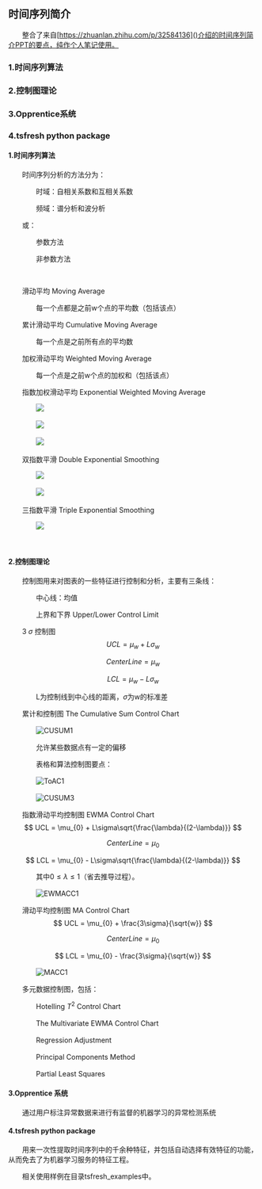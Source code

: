 ## 时间序列简介

　　整合了来自[https://zhuanlan.zhihu.com/p/32584136]()介绍的时间序列简介PPT的要点，纯作个人笔记使用。

### 1.时间序列算法

### 2.控制图理论

### 3.Opprentice系统

### 4.tsfresh python package



#### 1.时间序列算法

　　时间序列分析的方法分为：

　　　　时域：自相关系数和互相关系数

　　　　频域：谱分析和波分析

　　或：

　　　　参数方法

　　　　非参数方法

​	

　　滑动平均 Moving Average

　　　　每一个点都是之前w个点的平均数（包括该点）

　　累计滑动平均 Cumulative Moving Average

　　　　每一个点是之前所有点的平均数

　　加权滑动平均 Weighted Moving Average

　　　　每一个点是之前w个点的加权和（包括该点）

　　指数加权滑动平均 Exponential Weighted Moving Average

　　　　![](https://github.com/chenfei0328/Time-Series-Notes/tree/master/notes/2.25_introduction/imgs/EWMA1.jpg)

　　　　![](https://github.com/chenfei0328/Time-Series-Notes/tree/master/notes/2.25_introduction/imgs/EWMA2.jpg)

　　　　![](https://github.com/chenfei0328/Time-Series-Notes/tree/master/notes/2.25_introduction/imgs/EWMA3.jpg)

　　双指数平滑 Double Exponential Smoothing

　　　　![](https://github.com/chenfei0328/Time-Series-Notes/tree/master/notes/2.25_introduction/imgs/DES1.jpg)

　　　　![](https://github.com/chenfei0328/Time-Series-Notes/tree/master/notes/2.25_introduction/imgs/DES2.jpg)

　　三指数平滑 Triple Exponential Smoothing

　　　　![](https://github.com/chenfei0328/Time-Series-Notes/tree/master/notes/2.25_introduction/imgs/TES1.jpg)

​		

#### 2.控制图理论

　　控制图用来对图表的一些特征进行控制和分析，主要有三条线：

　　　　中心线：均值

　　　　上界和下界 Upper/Lower Control Limit

　　3 $\sigma$ 控制图
$$
UCL = \mu_{w} + L\sigma_{w}
$$

$$
Center Line = \mu_{w}
$$

$$
LCL = \mu_{w} - L\sigma_{w}
$$

　　　　L为控制线到中心线的距离，$\sigma$为w的标准差

　　累计和控制图 The Cumulative Sum Control Chart

　　　　![CUSUM1](https://github.com/chenfei0328/Time-Series-Notes/tree/master/notes/2.25_introduction/imgs/CUSUM1.jpg)

　　　　允许某些数据点有一定的偏移

　　　　表格和算法控制图要点：

　　　　![ToAC1](https://github.com/chenfei0328/Time-Series-Notes/tree/master/notes/2.25_introduction/imgs/CUSUM2.jpg)

　　　　![CUSUM3](https://github.com/chenfei0328/Time-Series-Notes/tree/master/notes/2.25_introduction/imgs/CUSUM3.jpg)

　　指数滑动平均控制图 EWMA Control Chart
$$
UCL = \mu_{0} + L\sigma\sqrt{\frac{\lambda}{(2-\lambda)}}
$$

$$
Center Line = \mu_{0}
$$

$$
LCL = \mu_{0} - L\sigma\sqrt{\frac{\lambda}{(2-\lambda)}}
$$

　　　　其中$0\leq\lambda\leq1​$（省去推导过程）。

　　　　![EWMACC1](https://github.com/chenfei0328/Time-Series-Notes/tree/master/notes/2.25_introduction/imgs/EWMACC1.jpg)

　　滑动平均控制图 MA Control Chart
$$
UCL = \mu_{0} + \frac{3\sigma}{\sqrt{w}}
$$

$$
Center Line = \mu_{0}
$$

$$
LCL = \mu_{0} - \frac{3\sigma}{\sqrt{w}}
$$

　　　　![MACC1](https://github.com/chenfei0328/Time-Series-Notes/tree/master/notes/2.25_introduction/imgs/MACC1.jpg)

　　多元数据控制图，包括：

　　　　Hotelling  $T^{2}$ Control Chart

　　　　The Multivariate EWMA Control Chart

　　　　Regression Adjustment

　　　　Principal Components Method

　　　　Partial Least Squares



#### 3.Opprentice 系统

　　通过用户标注异常数据来进行有监督的机器学习的异常检测系统



#### 4.tsfresh python package

　　用来一次性提取时间序列中的千余种特征，并包括自动选择有效特征的功能，从而免去了为机器学习服务的特征工程。

　　相关使用样例在目录tsfresh_examples中。